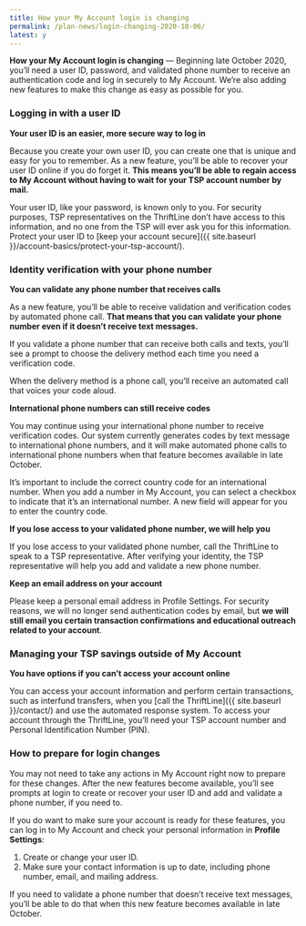 ```yaml
---
title: How your My Account login is changing
permalink: /plan-news/login-changing-2020-10-06/
latest: y
---
```


**How your My Account login is changing** &#8212; Beginning late October 2020, you’ll need a user ID, password, and validated phone number to receive an authentication code and log in securely to My Account. We’re also adding new features to make this change as easy as possible for you.

### Logging in with a user ID

**Your user ID is an easier, more secure way to log in**

Because you create your own user ID, you can create one that is unique and easy for you to remember. As a new feature, you’ll be able to recover your user ID online if you do forget it. **This means you’ll be able to regain access to My Account without having to wait for your TSP account number by mail.**

Your user ID, like your password, is known only to you. For security purposes, TSP representatives on the ThriftLine don’t have access to this information, and no one from the TSP will ever ask you for this information. Protect your user ID to [keep your account secure]({{ site.baseurl }}/account-basics/protect-your-tsp-account/).

### Identity verification with your phone number

**You can validate any phone number that receives calls**  

As a new feature, you’ll be able to receive validation and verification codes by automated phone call. **That means that you can validate your phone number even if it doesn’t receive text messages.**

If you validate a phone number that can receive both calls and texts, you’ll see a prompt to choose the delivery method each time you need a verification code.

When the delivery method is a phone call, you’ll receive an automated call that voices your code aloud.

**International phone numbers can still receive codes**

You may continue using your international phone number to receive verification codes. Our system currently generates codes by text message to international phone numbers, and it will make automated phone calls to international phone numbers when that feature becomes available in late October.

It’s important to include the correct country code for an international number. When you add a number in My Account, you can select a checkbox to indicate that it’s an international number. A new field will appear for you to enter the country code.

**If you lose access to your validated phone number, we will help you**  

If you lose access to your validated phone number, call the ThriftLine to speak to a TSP representative. After verifying your identity, the TSP representative will help you add and validate a new phone number.

**Keep an email address on your account**  

Please keep a personal email address in Profile Settings. For security reasons, we will no longer send authentication codes by email, but **we will still email you certain transaction confirmations and educational outreach related to your account**.

### Managing your TSP savings outside of My Account

**You have options if you can’t access your account online**  

You can access your account information and perform certain transactions, such as interfund transfers, when you [call the ThriftLine]({{ site.baseurl }}/contact/) and use the automated response system. To access your account through the ThriftLine, you’ll need your TSP account number and Personal Identification Number (PIN).

### How to prepare for login changes

You may not need to take any actions in My Account right now to prepare for these changes. After the new features become available, you’ll see prompts at login to create or recover your user ID and add and validate a phone number, if you need to.

If you do want to make sure your account is ready for these features, you can log in to My Account and check your personal information in **Profile Settings**:

1. Create or change your user ID.
2. Make sure your contact information is up to date, including phone number, email, and mailing address.

If you need to validate a phone number that doesn’t receive text messages, you’ll be able to do that when this new feature becomes available in late October.
